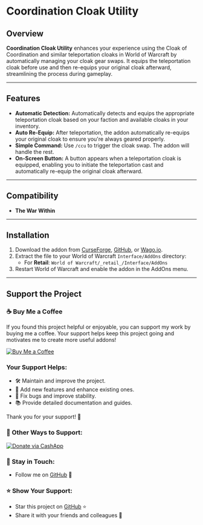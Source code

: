 # Coordination Cloak Utility

## Overview
**Coordination Cloak Utility** enhances your experience using the Cloak of Coordination and similar teleportation cloaks in World of Warcraft by automatically managing your cloak gear swaps. It equips the teleportation cloak before use and then re-equips your original cloak afterward, streamlining the process during gameplay.

---

## Features
- **Automatic Detection:** Automatically detects and equips the appropriate teleportation cloak based on your faction and available cloaks in your inventory.
- **Auto Re-Equip:** After teleportation, the addon automatically re-equips your original cloak to ensure you're always geared properly.
- **Simple Command:** Use `/ccu` to trigger the cloak swap. The addon will handle the rest.
- **On-Screen Button:** A button appears when a teleportation cloak is equipped, enabling you to initiate the teleportation cast and automatically re-equip the original cloak afterward.

---

## Compatibility
- **The War Within**

---

## Installation
1. Download the addon from [CurseForge](https://legacy.curseforge.com/wow/addons/ccu-coordination-cloak-utility), [GitHub](https://github.com/donniedice/CoordinationCloakUtility), or [Wago.io](#).
2. Extract the file to your World of Warcraft `Interface/AddOns` directory:
   - For **Retail**: `World of Warcraft/_retail_/Interface/AddOns`
3. Restart World of Warcraft and enable the addon in the AddOns menu.

---

## Support the Project

### ☕️ Buy Me a Coffee
If you found this project helpful or enjoyable, you can support my work by buying me a coffee. Your support helps keep this project going and motivates me to create more useful addons!

[![Buy Me a Coffee](https://img.shields.io/badge/☕️-Buy%20Me%20a%20Coffee-orange?style=flat-square&logo=buy-me-a-coffee)](https://www.buymeacoffee.com/donniedice)

### Your Support Helps:
- 🛠️ Maintain and improve the project.
- 🚀 Add new features and enhance existing ones.
- 🐛 Fix bugs and improve stability.
- 📚 Provide detailed documentation and guides.

Thank you for your support! 🙏

### 💸 Other Ways to Support:
[![Donate via CashApp](https://img.shields.io/static/v1?label=Donate&message=CashApp&color=brightgreen)](https://bit.ly/3fyxxSU)

### 💬 Stay in Touch:
- Follow me on [GitHub](https://github.com/donniedice) 🐙

### ⭐️ Show Your Support:
- Star this project on [GitHub](https://github.com/donniedice/CoordinationCloakUtility) ⭐️
- Share it with your friends and colleagues 📢
